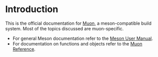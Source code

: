# Introduction

This is the official documentation for [Muon](https://muon.build), a
meson-compatible build system.  Most of the topics discussed are muon-specific.

- For general Meson documentation refer to the [Meson User
  Manual](https://mesonbuild.com/Manual.html).
- For documentation on functions and objects refer to the
  [Muon Reference](https://docs.muon.build/reference).
